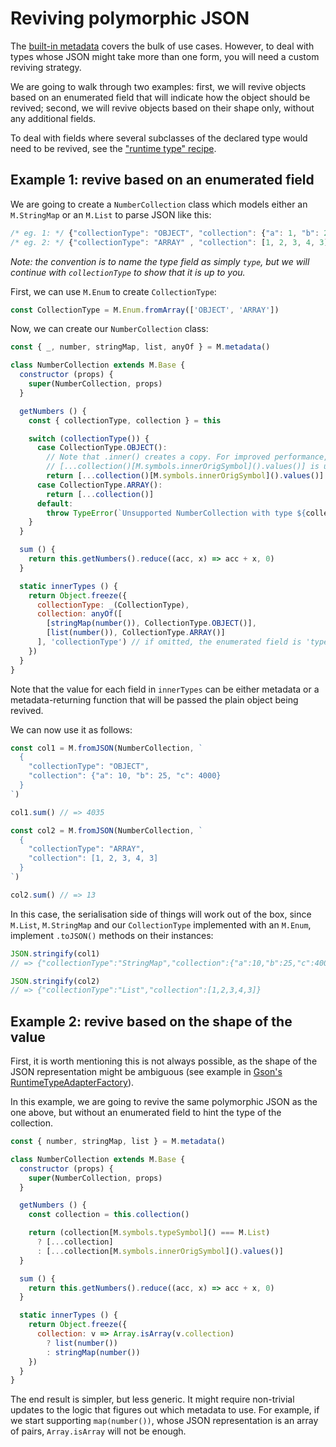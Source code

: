 # Reviving polymorphic JSON

The [built-in metadata](../introduction/metadata.md) covers the bulk of use
cases. However, to deal with types whose JSON might take more than one form,
you will need a custom reviving strategy.

We are going to walk through two examples: first, we will revive objects based
on an enumerated field that will indicate how the object should be revived;
second, we will revive objects based on their shape only, without any
additional fields.

To deal with fields where several subclasses of the declared type would need
to be revived, see the ["runtime type" recipe](../recipes/runtime_type.md).

## Example 1: revive based on an enumerated field

We are going to create a `NumberCollection` class which models either an
`M.StringMap` or an `M.List` to parse JSON like this:

```js
/* eg. 1: */ {"collectionType": "OBJECT", "collection": {"a": 1, "b": 2}}
/* eg. 2: */ {"collectionType": "ARRAY" , "collection": [1, 2, 3, 4, 3]}
```

_Note: the convention is to name the type field as simply `type`, but we will
continue with `collectionType` to show that it is up to you._

First, we can use `M.Enum` to create `CollectionType`:

```js
const CollectionType = M.Enum.fromArray(['OBJECT', 'ARRAY'])
```

Now, we can create our `NumberCollection` class:

```js
const { _, number, stringMap, list, anyOf } = M.metadata()

class NumberCollection extends M.Base {
  constructor (props) {
    super(NumberCollection, props)
  }

  getNumbers () {
    const { collectionType, collection } = this

    switch (collectionType()) {
      case CollectionType.OBJECT():
        // Note that .inner() creates a copy. For improved performance,
        // [...collection()[M.symbols.innerOrigSymbol]().values()] is used
        return [...collection()[M.symbols.innerOrigSymbol]().values()]
      case CollectionType.ARRAY():
        return [...collection()]
      default:
        throw TypeError(`Unsupported NumberCollection with type ${collectionType.toJSON()}`)
    }
  }

  sum () {
    return this.getNumbers().reduce((acc, x) => acc + x, 0)
  }

  static innerTypes () {
    return Object.freeze({
      collectionType: _(CollectionType),
      collection: anyOf([
        [stringMap(number()), CollectionType.OBJECT()],
        [list(number()), CollectionType.ARRAY()]
      ], 'collectionType') // if omitted, the enumerated field is 'type'
    })
  }
}
```

Note that the value for each field in `innerTypes` can be either metadata or
a metadata-returning function that will be passed the plain object being
revived.

We can now use it as follows:

```js
const col1 = M.fromJSON(NumberCollection, `
  {
    "collectionType": "OBJECT",
    "collection": {"a": 10, "b": 25, "c": 4000}
  }
`)

col1.sum() // => 4035
```

```js
const col2 = M.fromJSON(NumberCollection, `
  {
    "collectionType": "ARRAY",
    "collection": [1, 2, 3, 4, 3]
  }
`)

col2.sum() // => 13
```

In this case, the serialisation side of things will work out of the box, since
`M.List`, `M.StringMap` and our `CollectionType` implemented with an `M.Enum`,
implement `.toJSON()` methods on their instances:

```js
JSON.stringify(col1)
// => {"collectionType":"StringMap","collection":{"a":10,"b":25,"c":4000}}

JSON.stringify(col2)
// => {"collectionType":"List","collection":[1,2,3,4,3]}
```

## Example 2: revive based on the shape of the value

First, it is worth mentioning this is not always possible, as the shape of the
JSON representation might be ambiguous (see example in
[Gson's RuntimeTypeAdapterFactory](https://github.com/google/gson/blob/gson-parent-2.8.0/extras/src/main/java/com/google/gson/typeadapters/RuntimeTypeAdapterFactory.java#L36)).

In this example, we are going to revive the same polymorphic JSON as the one
above, but without an enumerated field to hint the type of the collection.

```js
const { number, stringMap, list } = M.metadata()

class NumberCollection extends M.Base {
  constructor (props) {
    super(NumberCollection, props)
  }

  getNumbers () {
    const collection = this.collection()

    return (collection[M.symbols.typeSymbol]() === M.List)
      ? [...collection]
      : [...collection[M.symbols.innerOrigSymbol]().values()]
  }

  sum () {
    return this.getNumbers().reduce((acc, x) => acc + x, 0)
  }

  static innerTypes () {
    return Object.freeze({
      collection: v => Array.isArray(v.collection)
        ? list(number())
        : stringMap(number())
    })
  }
}
```

The end result is simpler, but less generic. It might require non-trivial
updates to the logic that figures out which metadata to use. For example,
if we start supporting `map(number())`, whose JSON representation is an
array of pairs, `Array.isArray` will not be enough.

